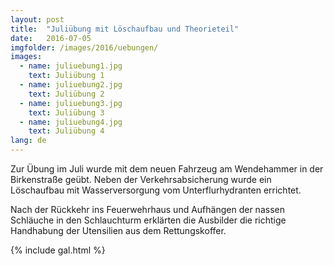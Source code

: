 ```yaml
---
layout: post
title:  "Juliübung mit Löschaufbau und Theorieteil"
date:   2016-07-05
imgfolder: /images/2016/uebungen/
images:
  - name: juliuebung1.jpg
    text: Juliübung 1
  - name: juliuebung2.jpg
    text: Juliübung 2
  - name: juliuebung3.jpg
    text: Juliübung 3
  - name: juliuebung4.jpg
    text: Juliübung 4
lang: de
---
```


Zur Übung im Juli wurde mit dem neuen Fahrzeug am Wendehammer in der Birkenstraße geübt. Neben der Verkehrsabsicherung wurde ein Löschaufbau mit Wasserversorgung vom Unterflurhydranten errichtet.

Nach der Rückkehr ins Feuerwehrhaus und Aufhängen der nassen Schläuche in den Schlauchturm erklärten die Ausbilder die richtige Handhabung der Utensilien aus dem Rettungskoffer.

{% include gal.html %}

